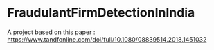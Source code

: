 # FraudulantFirmDetectionInIndia
A project based on this paper : https://www.tandfonline.com/doi/full/10.1080/08839514.2018.1451032
